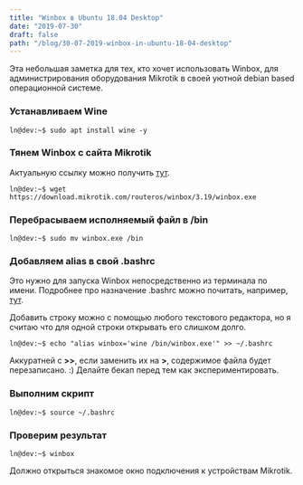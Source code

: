 ```yaml
---
title: "Winbox в Ubuntu 18.04 Desktop"
date: "2019-07-30"
draft: false
path: "/blog/30-07-2019-winbox-in-ubuntu-18-04-desktop"
---
```


Эта небольшая заметка для тех, кто хочет использовать Winbox, для администрирования оборудования Mikrotik в своей уютной debian based операционной системе.

### Устанавливаем Wine

```shell
ln@dev:~$ sudo apt install wine -y
```

### Тянем Winbox с сайта Mikrotik

Актуальную ссылку можно получить [тут](https://mikrotik.com/download).

```shell
ln@dev:~$ wget https://download.mikrotik.com/routeros/winbox/3.19/winbox.exe
```

### Перебрасываем исполняемый файл в /bin

```shell
ln@dev:~$ sudo mv winbox.exe /bin
```

### Добавляем alias в свой .bashrc

Это нужно для запуска Winbox непосредственно из терминала по имени. Подробнее про назначение .bashrc можно почитать, например, [тут](https://unix.stackexchange.com/questions/129143/what-is-the-purpose-of-bashrc-and-how-does-it-work).

Добавить строку можно с помощью любого текстового редактора, но я считаю что для одной строки открывать его слишком долго.

```shell
ln@dev:~$ echo "alias winbox='wine /bin/winbox.exe'" >> ~/.bashrc
```

Аккуратней с __>>__, если заменить их на __>__, содержимое файла будет перезаписано. :) Делайте бекап перед тем как экспериментировать.

### Выполним скрипт

```shell
ln@dev:~$ source ~/.bashrc
```

### Проверим результат

```shell
ln@dev:~$ winbox
```

Должно открыться знакомое окно подключения к устройствам Mikrotik.
